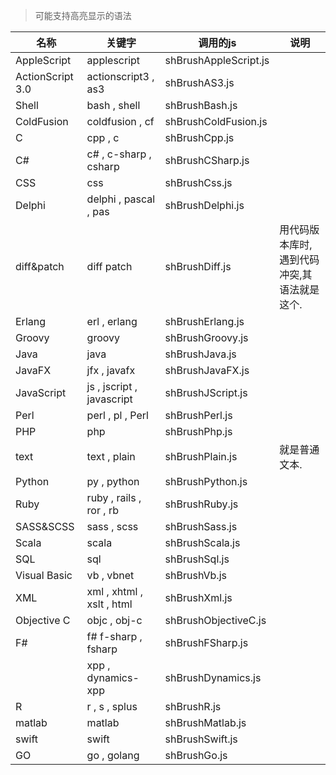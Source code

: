 
> 可能支持高亮显示的语法

<table>
<thead>
<tr class="header">
<th>名称</th>
<th>关键字</th>
<th>调用的js</th>
<th>说明</th>
</tr>
</thead>
<tbody>
<tr class="odd">
<td>AppleScript</td>
<td>applescript</td>
<td>shBrushAppleScript.js</td>
<td></td>
</tr>
<tr class="even">
<td>ActionScript 3.0</td>
<td>actionscript3 , as3</td>
<td>shBrushAS3.js</td>
<td></td>
</tr>
<tr class="odd">
<td>Shell</td>
<td>bash , shell</td>
<td>shBrushBash.js</td>
<td></td>
</tr>
<tr class="even">
<td>ColdFusion</td>
<td>coldfusion , cf</td>
<td>shBrushColdFusion.js</td>
<td></td>
</tr>
<tr class="odd">
<td>C</td>
<td>cpp , c</td>
<td>shBrushCpp.js</td>
<td></td>
</tr>
<tr class="even">
<td>C#</td>
<td>c# , c-sharp , csharp</td>
<td>shBrushCSharp.js</td>
<td></td>
</tr>
<tr class="odd">
<td>CSS</td>
<td>css</td>
<td>shBrushCss.js</td>
<td></td>
</tr>
<tr class="even">
<td>Delphi</td>
<td>delphi , pascal , pas</td>
<td>shBrushDelphi.js</td>
<td></td>
</tr>
<tr class="odd">
<td>diff&amp;patch</td>
<td>diff patch</td>
<td>shBrushDiff.js</td>
<td>用代码版本库时,遇到代码冲突,其语法就是这个.</td>
</tr>
<tr class="even">
<td>Erlang</td>
<td>erl , erlang</td>
<td>shBrushErlang.js</td>
<td></td>
</tr>
<tr class="odd">
<td>Groovy</td>
<td>groovy</td>
<td>shBrushGroovy.js</td>
<td></td>
</tr>
<tr class="even">
<td>Java</td>
<td>java</td>
<td>shBrushJava.js</td>
<td></td>
</tr>
<tr class="odd">
<td>JavaFX</td>
<td>jfx , javafx</td>
<td>shBrushJavaFX.js</td>
<td></td>
</tr>
<tr class="even">
<td>JavaScript</td>
<td>js , jscript , javascript</td>
<td>shBrushJScript.js</td>
<td></td>
</tr>
<tr class="odd">
<td>Perl</td>
<td>perl , pl , Perl</td>
<td>shBrushPerl.js</td>
<td></td>
</tr>
<tr class="even">
<td>PHP</td>
<td>php</td>
<td>shBrushPhp.js</td>
<td></td>
</tr>
<tr class="odd">
<td>text</td>
<td>text , plain</td>
<td>shBrushPlain.js</td>
<td>就是普通文本.</td>
</tr>
<tr class="even">
<td>Python</td>
<td>py , python</td>
<td>shBrushPython.js</td>
<td></td>
</tr>
<tr class="odd">
<td>Ruby</td>
<td>ruby , rails , ror , rb</td>
<td>shBrushRuby.js</td>
<td></td>
</tr>
<tr class="even">
<td>SASS&amp;SCSS</td>
<td>sass , scss</td>
<td>shBrushSass.js</td>
<td></td>
</tr>
<tr class="odd">
<td>Scala</td>
<td>scala</td>
<td>shBrushScala.js</td>
<td></td>
</tr>
<tr class="even">
<td>SQL</td>
<td>sql</td>
<td>shBrushSql.js</td>
<td></td>
</tr>
<tr class="odd">
<td>Visual Basic</td>
<td>vb , vbnet</td>
<td>shBrushVb.js</td>
<td></td>
</tr>
<tr class="even">
<td>XML</td>
<td>xml , xhtml , xslt , html</td>
<td>shBrushXml.js</td>
<td></td>
</tr>
<tr class="odd">
<td>Objective C</td>
<td>objc , obj-c</td>
<td>shBrushObjectiveC.js</td>
<td></td>
</tr>
<tr class="even">
<td>F#</td>
<td>f# f-sharp , fsharp</td>
<td>shBrushFSharp.js</td>
<td></td>
</tr>
<tr class="odd">
<td></td>
<td>xpp , dynamics-xpp</td>
<td>shBrushDynamics.js</td>
<td></td>
</tr>
<tr class="even">
<td>R</td>
<td>r , s , splus</td>
<td>shBrushR.js</td>
<td></td>
</tr>
<tr class="odd">
<td>matlab</td>
<td>matlab</td>
<td>shBrushMatlab.js</td>
<td></td>
</tr>
<tr class="even">
<td>swift</td>
<td>swift</td>
<td>shBrushSwift.js</td>
<td></td>
</tr>
<tr class="odd">
<td>GO</td>
<td>go , golang</td>
<td>shBrushGo.js</td>
<td></td>
</tr>
</tbody>
</table>


